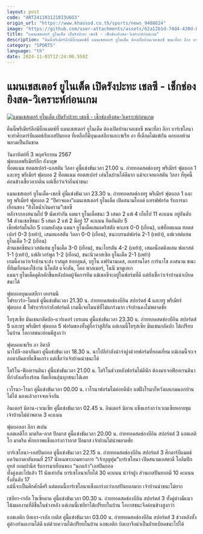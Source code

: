 ```yaml
---
layout: post
code: "ART2411031218I3U6O3"
origin_url: "https://www.khaosod.co.th/sports/news_9488624"
image: "https://github.com/user-attachments/assets/62a12b1d-74d4-430d-80d9-353d9447a2bf"
title: "แมนเชสเตอร์ ยูไนเต็ด เปิดรังปะทะ เชลซี - เช็กช่องยิงสด-วิเคราะห์ก่อนเกม"
description: "คืนนี้พรีเมียร์ลีกมีบิ๊กแมตช์ที่ แมนเชสเตอร์ ยูไนเต็ด ต้องเปิดบ้านเจอเชลซี ขณะที่ลา ลีกา บาร์เซโลนาจะทำศึกดาร์บีแมตช์กับเอสปันยอล ที่เหลือก็มีบุนเดสลีกา"
category: "SPORTS"
language: "th"
date: 2024-11-03T12:24:06.558Z
---
```


# แมนเชสเตอร์ ยูไนเต็ด เปิดรังปะทะ เชลซี - เช็กช่องยิงสด-วิเคราะห์ก่อนเกม

[![แมนเชสเตอร์ ยูไนเต็ด เปิดรังปะทะ เชลซี - เช็กช่องยิงสด-วิเคราะห์ก่อนเกม](https://www.khaosod.co.th/wpapp/uploads/2024/11/ทan.jpg "แมนเชสเตอร์ ยูไนเต็ด เปิดรังปะทะ เชลซี - เช็กช่องยิงสด-วิเคราะห์ก่อนเกม")](https://www.khaosod.co.th/wpapp/uploads/2024/11/ทan.jpg)

คืนนี้พรีเมียร์ลีกมีบิ๊กแมตช์ที่ แมนเชสเตอร์ ยูไนเต็ด ต้องเปิดบ้านเจอเชลซี ขณะที่ลา ลีกา บาร์เซโลนาจะทำศึกดาร์บีแมตช์กับเอสปันยอล ที่เหลือก็มีบุนเดสลีกาและเซเรีย อา ที่เดือดไม่แพ้กัน คอบอลห้ามพลาดเป็นอันขาด

วันอาทิตย์ที่ 3 พฤศจิกายน 2567  
ฟุตบอลพรีเมียร์ลีก อังกฤษ  
ท็อตแนม ฮอตสเปอร์-แอสตัน วิลลา คู่นี้แข่งขันเวลา 21.00 น. ถ่ายทอดสดช่องทรู พรีเมียร์ ฟุตบอล 1 และทรู พรีเมียร์ ฟุตบอล 2 ท็อตแนม ฮอตสเปอร์ เล่นในบ้านได้ดีมาก แม้จะเจอแอสตัน วิลลา ที่ยุคนี้ค่อนข้างเขี้ยวลากดิน แต่เชื่อว่าเจ้าถิ่นน่าชนะ

แมนเชสเตอร์ ยูไนเต็ด-เชลซี คู่นี้แข่งขันเวลา 23.30 น. ถ่ายทอดสดช่องทรู พรีเมียร์ ฟุตบอล 1 และทรู พรีเมียร์ ฟุตบอล 2 “ปีศาจแดง”แมนเชสเตอร์ ยูไนเต็ด เปิดสนามโอลด์ แทรฟฟอร์ด รับการมาเยือนของ “สิงโตน้ำเงินคราม”เชลซี  
หลังจากลงสนามไป 9 นัดเท่ากัน แมนฯ ยูไนเต็ดชนะ 3 เสมอ 2 แพ้ 4 เก็บไป 11 คะแนน อยู่อันดับ 14 ส่วนเชลซีชนะ 5 เสมอ 2 แพ้ 2 มีอยู่ 17 คะแนน ยึดอันดับ 5  
เช็กฟอร์มในลีก 5 เกมหลังสุด แมนฯ ยูไนเต็ดเสมอคริสตัล พาเลซ 0-0 (เยือน), แพ้ท็อตแนม ฮอตสเปอร์ 0-3 (เหย้า), เสมอแอสตัน วิลลา 0-0 (เยือน), ชนะเบรนต์ฟอร์ด 2-1 (เหย้า), แพ้เวสต์แฮม ยูไนเต็ด 1-2 (เยือน)  
ด้านเชลซีชนะเวสต์แฮม ยูไนเต็ด 3-0 (เยือน), ชนะไบรตัน 4-2 (เหย้า), เสมอน็อตติงแฮม ฟอเรสต์ 1-1 (เหย้า), แพ้ลิเวอร์พูล 1-2 (เยือน), ชนะนิวคาสเซิล ยูไนเต็ด 2-1 (เหย้า)  
เกมนี้คาดว่าเจ้าบ้านจะส่ง ราสมุส ฮอยลุนด์, บรูโน แฟร์นานเดส, อเลฮานโดร การ์นาโช ลงสนาม ขณะที่ทีมเยือนคงใช้งาน นิโคลัส แจ๊กสัน, โคล พาลเมอร์, โนนี มาดูเอเก  
แมนฯ ยูไนเต็ดดูคึกคักขึ้นหลังปลดผู้จัดการทีม แม้เชลซีจะอยู่ในฟอร์มที่ดี แต่ยังเชื่อว่าเจ้าบ้านน่าเบียดชนะได้

ฟุตบอลบุนเดสลีกา เยอรมนี  
ไฟรบวร์ก-ไมนซ์ คู่นี้แข่งขันเวลา 21.30 น. ถ่ายทอดสดช่องบีอิน สปอร์ตส์ 4 และทรู พรีเมียร์ ฟุตบอล 4 ไฟรบวร์กกำลังฟอร์มดี เกมนี้เจอไมนซ์ที่ไม่แกร่งมาก เจ้าบ้านคงไม่พลาดชัย

โบรุสเซีย มึนเชนกลัดบัก-แวร์เดอร์ เบรเมน คู่นี้แข่งขันเวลา 23.30 น. ถ่ายทอดสดช่องบีอิน สปอร์ตส์ 5 และทรู พรีเมียร์ ฟุตบอล 5 ฟอร์มของทั้งคู่ถือว่าสูสีกัน แต่เกมนี้โบรุสเซีย มึนเชนกลัดบัก ได้เปรียบในบ้าน โอกาสชนะย่อมมีสูงกว่า

ฟุตบอลเซเรีย อา อิตาลี  
นาโปลี-อตาลันตา คู่นี้แข่งขันเวลา 18.30 น. นาโปลีกำลังนำจ่าฝูงด้วยฟอร์มที่ยอดเยี่ยม แม้เกมนี้จะเจออตาลันตาที่แข็งแกร่ง แต่เชื่อว่าเจ้าบ้านน่าชนะได้

โตริโน-ฟิออเรนตินา คู่นี้แข่งขันเวลา 21.00 น. โตริโนช่วงหลังฟอร์มไม่ดีนัก ต้องมาเจอฟิออเรนตินาที่กำลังเครื่องร้อน ทีมเยือนลุ้นบุกชนะได้เลย

เวโรนา-โรมา คู่นี้แข่งขันเวลา 00.00 น. เวโรนาฟอร์มไม่ค่อยดีนัก แต่ฝั่งโรมาก็หวังผลเกมนอกบ้านไม่ได้ มองแล้วอาจจบเจ๊ากัน

อินเตอร์ มิลาน-เวเนเซีย คู่นี้แข่งขันเวลา 02.45 น. อินเตอร์ มิลาน แข็งแกร่งกว่าเวเนเซียหลายขุม เจ้าบ้านไม่น่าพลาด 3 คะแนน

ฟุตบอลลา ลีกา สเปน  
แอตเลติโก มาดริด-ลาส ปัลมาส คู่นี้แข่งขันเวลา 20.00 น. ถ่ายทอดสดช่องบีอิน สปอร์ตส์ 3 แอตเลติโก มาดริด ศักยภาพแข็งแกร่งกว่าลาส ปัลมาส เจ้าบ้านไม่น่าพลาดชัย

บาร์เซโลนา-เอสปันยอล คู่นี้แข่งขันเวลา 22.15 น. ถ่ายทอดสดช่องบีอิน สปอร์ตส์ 3 ศึกดาร์บีแมตช์แคว้นกาตาลันหนที่ 217 นับเฉพาะเกมทางการ “เจ้าบุญทุ่ม”บาร์เซโลนา เปิดสนามเอสตาดี โอลิมปิก ยุยส์ กอมปานีส รับการมาเยือนของ “นกแก้ว”เอสปันยอล  
ทั้งคู่งเตะไปแล้ว 11 นัดเท่ากัน บาร์เซโลนาเก็บได้ 30 คะแนน นำจ่าฝูง ส่วนเอสปันยอลมี 10 คะแนน รั้งอันดับ 17  
แม้นี่จะเป็นศึกศักดิ์ศรี แต่ตอนนี้บาร์เซโลนาแข็งแกร่งกว่าเอสปันยอลมาก เจ้าบ้านน่าชนะไม่ยาก

เซบียา-เรอัล โซเซียดาด คู่นี้แข่งขันเวลา 00.30 น. ถ่ายทอดสดช่องบีอิน สปอร์ตส์ 3 ทั้งคู่ต่างมีแนวโน้มผลงานที่ดีขึ้นในช่วงหลัง แต่เกมนี้เซบียาได้เปรียบในบ้าน โอกาสชนะจึงค่อนข้างสูงกว่า

แอธเลติก บิลเบา-เรอัล เบติส คู่นี้แข่งขันเวลา 03.00 น. ถ่ายทอดสดช่องบีอิน สปอร์ตส์ 3 ช่วงหลังทั้งคู่ต่างทำผลงานได้ดี แต่ด้วยความได้เปรียบในบ้าน แอธเลติก บิลเบาจึงน่าเป็นฝ่ายเบียดชนะไปได้